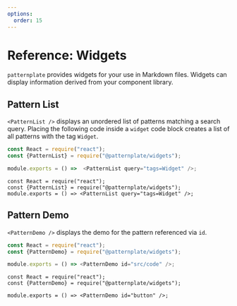 ```yaml
---
options:
  order: 15
---
```


# Reference: Widgets

`patternplate` provides widgets for your use in Markdown files.
Widgets can display information derived from your component library.

## Pattern List

`<PatternList />` displays an unordered list of patterns matching a search query.
Placing the following code inside a `widget` code block creates a list
of all patterns with the tag `Widget`.

```js
const React = require("react");
const {PatternList} = require("@patternplate/widgets");

module.exports = () =>  <PatternList query="tags=Widget" />;
```

```widget
const React = require("react");
const {PatternList} = require("@patternplate/widgets");
module.exports = () => <PatternList query="tags=Widget" />;
```


## Pattern Demo

`<PatternDemo />` displays the demo for the pattern referenced via `id`.

```js
const React = require("react");
const {PatternDemo} = require("@patternplate/widgets");

module.exports = () => <PatternDemo id="src/code" />;
```

```widget
const React = require("react");
const {PatternDemo} = require("@patternplate/widgets");

module.exports = () => <PatternDemo id="button" />;
```
